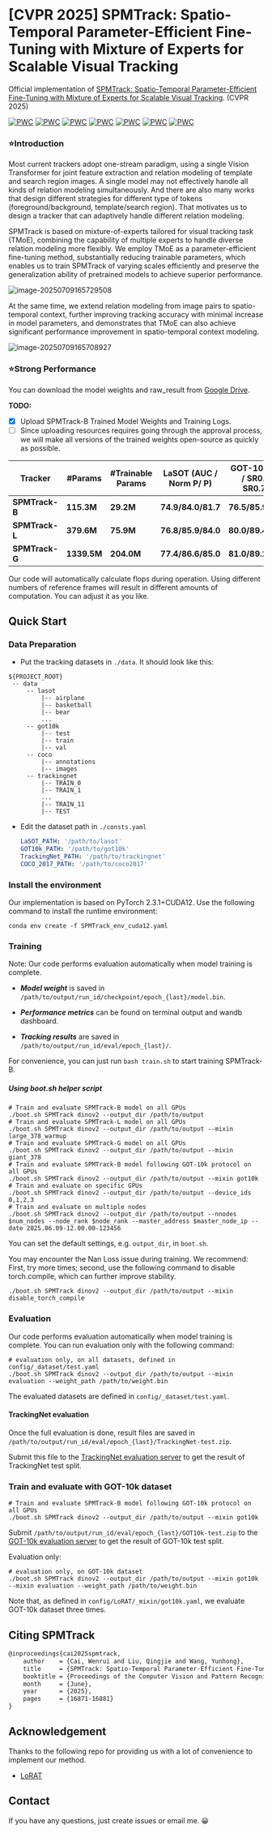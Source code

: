 # [CVPR 2025] SPMTrack: Spatio-Temporal Parameter-Efficient Fine-Tuning with Mixture of Experts for Scalable Visual Tracking

Official implementation of [SPMTrack: Spatio-Temporal Parameter-Efficient Fine-Tuning with Mixture of Experts for Scalable Visual Tracking](https://arxiv.org/abs/2503.18338). (CVPR 2025)

[![PWC](https://img.shields.io/endpoint.svg?url=https://paperswithcode.com/badge/spmtrack-spatio-temporal-parameter-efficient/visual-object-tracking-on-lasot)](https://paperswithcode.com/sota/visual-object-tracking-on-lasot?p=spmtrack-spatio-temporal-parameter-efficient)
[![PWC](https://img.shields.io/endpoint.svg?url=https://paperswithcode.com/badge/spmtrack-spatio-temporal-parameter-efficient/visual-object-tracking-on-otb-2015)](https://paperswithcode.com/sota/visual-object-tracking-on-otb-2015?p=spmtrack-spatio-temporal-parameter-efficient)
[![PWC](https://img.shields.io/endpoint.svg?url=https://paperswithcode.com/badge/spmtrack-spatio-temporal-parameter-efficient/visual-object-tracking-on-tnl2k)](https://paperswithcode.com/sota/visual-object-tracking-on-tnl2k?p=spmtrack-spatio-temporal-parameter-efficient)
[![PWC](https://img.shields.io/endpoint.svg?url=https://paperswithcode.com/badge/spmtrack-spatio-temporal-parameter-efficient/visual-object-tracking-on-trackingnet)](https://paperswithcode.com/sota/visual-object-tracking-on-trackingnet?p=spmtrack-spatio-temporal-parameter-efficient)
[![PWC](https://img.shields.io/endpoint.svg?url=https://paperswithcode.com/badge/spmtrack-spatio-temporal-parameter-efficient/visual-object-tracking-on-got-10k)](https://paperswithcode.com/sota/visual-object-tracking-on-got-10k?p=spmtrack-spatio-temporal-parameter-efficient)
[![PWC](https://img.shields.io/endpoint.svg?url=https://paperswithcode.com/badge/spmtrack-spatio-temporal-parameter-efficient/visual-object-tracking-on-uav123)](https://paperswithcode.com/sota/visual-object-tracking-on-uav123?p=spmtrack-spatio-temporal-parameter-efficient)
[![PWC](https://img.shields.io/endpoint.svg?url=https://paperswithcode.com/badge/spmtrack-spatio-temporal-parameter-efficient/visual-object-tracking-on-needforspeed)](https://paperswithcode.com/sota/visual-object-tracking-on-needforspeed?p=spmtrack-spatio-temporal-parameter-efficient)

### ⭐Introduction

Most current trackers adopt one-stream paradigm, using a single Vision Transformer for joint feature extraction and relation modeling of template and search region images. A single model may not effectively handle all kinds of relation modeling simultaneously. And there are also many works that design different strategies for different type of tokens (foreground/background, template/search region). That motivates us to design a tracker that can adaptively handle different relation modeling.

SPMTrack is based on mixture-of-experts tailored for visual tracking task (TMoE), combining the capability of multiple experts to handle diverse relation modeling more flexibly. We employ TMoE as a parameter-efficient fine-tuning method, substantially reducing trainable parameters, which enables us to train SPMTrack of varying scales efficiently and preserve the generalization ability of pretrained models to achieve superior performance. 

![image-20250709165729508](./assets/image-20250709165729508.png)

At the same time, we extend relation modeling from image pairs to spatio-temporal context, further improving tracking accuracy with minimal increase in model parameters, and demonstrates that TMoE can also achieve significant performance improvement in spatio-temporal context modeling.

![image-20250709165708927](./assets/image-20250709165708927.png)

### ⭐Strong Performance

You can download the model weights and raw_result from [Google Drive](https://drive.google.com/drive/folders/1bPnVG7ZcTNHgRgVf7Jydp9zFwdQf-3bV?usp=sharing).

**TODO:** 
- [x] Upload SPMTrack-B Trained Model Weights and Training Logs.
- [ ] Since uploading resources requires going through the approval process, we will make all versions of the trained weights open-source as quickly as possible.

| Tracker        | #Params     | #Trainable Params | LaSOT (AUC / Norm P/ P) | GOT-10K (AO / SR0.5 / SR0.75) | TrackingNet (AUC / Norm P/ P) |
| -------------- | ----------- | ----------------- | ----------------------- | ----------------------------- | ----------------------------- |
| **SPMTrack-B** | **115.3M**  | **29.2M**          | **74.9/84.0/81.7**      | **76.5/85.9/76.3**            | **86.1/90.2/85.6**            |
| **SPMTrack-L** | **379.6M**  | **75.9M**          | **76.8/85.9/84.0**      | **80.0/89.4/79.9**            | **86.9/91.0/87.2**            |
| **SPMTrack-G** | **1339.5M** | **204.0M**         | **77.4/86.6/85.0**      | **81.0/89.2/82.3**            | **87.3/91.4/88.1**            |

Our code will automatically calculate flops during operation. Using different numbers of reference frames will result in different amounts of computation. You can adjust it as you like.



## Quick Start

### Data Preparation

- Put the tracking datasets in `./data`. It should look like this:

```
${PROJECT_ROOT}
 -- data
     -- lasot
         |-- airplane
         |-- basketball
         |-- bear
         ...
     -- got10k
         |-- test
         |-- train
         |-- val
     -- coco
         |-- annotations
         |-- images
     -- trackingnet
         |-- TRAIN_0
         |-- TRAIN_1
         ...
         |-- TRAIN_11
         |-- TEST
```

- Edit the dataset path in  `./consts.yaml`

  ```yaml
  LaSOT_PATH: '/path/to/lasot'
  GOT10k_PATH: '/path/to/got10k'
  TrackingNet_PATH: '/path/to/trackingnet'
  COCO_2017_PATH: '/path/to/coco2017'
  ```

  

### Install the environment

Our implementation is based on PyTorch 2.3.1+CUDA12. Use the following command to install the runtime environment:

```
conda env create -f SPMTrack_env_cuda12.yaml
```



### Training

Note: Our code performs evaluation automatically when model training is complete.

- ***Model weight*** is saved in ```/path/to/output/run_id/checkpoint/epoch_{last}/model.bin```.

- ***Performance metrics*** can be found on terminal output and wandb dashboard.

- ***Tracking results*** are saved in ```/path/to/output/run_id/eval/epoch_{last}/```.

For convenience, you can just run `bash train.sh`  to start training SPMTrack-B.

##### Using boot.sh helper script
```shell
# Train and evaluate SPMTrack-B model on all GPUs
./boot.sh SPMTrack dinov2 --output_dir /path/to/output
# Train and evaluate SPMTrack-L model on all GPUs
./boot.sh SPMTrack dinov2 --output_dir /path/to/output --mixin large_378_warmup
# Train and evaluate SPMTrack-G model on all GPUs
./boot.sh SPMTrack dinov2 --output_dir /path/to/output --mixin giant_378
# Train and evaluate SPMTrack-B model following GOT-10k protocol on all GPUs
./boot.sh SPMTrack dinov2 --output_dir /path/to/output --mixin got10k
# Train and evaluate on specific GPUs
./boot.sh SPMTrack dinov2 --output_dir /path/to/output --device_ids 0,1,2,3
# Train and evaluate on multiple nodes
./boot.sh SPMTrack dinov2 --output_dir /path/to/output --nnodes $num_nodes --node_rank $node_rank --master_address $master_node_ip --date 2025.06.09-12.00.00-123456
```
You can set the default settings, e.g. `output_dir`, in ```boot.sh```.

You may encounter the Nan Loss issue during training. We recommend: First, try more times; second, use the following command to disable torch.compile, which can further improve stability.

```shell
./boot.sh SPMTrack dinov2 --output_dir /path/to/output --mixin disable_torch_compile
```

### Evaluation

Our code performs evaluation automatically when model training is complete. You can run evaluation only with the following command:
```shell
# evaluation only, on all datasets, defined in config/_dataset/test.yaml
./boot.sh SPMTrack dinov2 --output_dir /path/to/output --mixin evaluation --weight_path /path/to/weight.bin
```
The evaluated datasets are defined in ```config/_dataset/test.yaml```.

#### TrackingNet evaluation
Once the full evaluation is done, result files are saved in ```/path/to/output/run_id/eval/epoch_{last}/TrackingNet-test.zip```.

Submit this file to the [TrackingNet evaluation server](https://tracking-net.org/) to get the result of TrackingNet test split.

### Train and evaluate with GOT-10k dataset
```shell
# Train and evaluate SPMTrack-B model following GOT-10k protocol on all GPUs
./boot.sh SPMTrack dinov2 --output_dir /path/to/output --mixin got10k
```
Submit ```/path/to/output/run_id/eval/epoch_{last}/GOT10k-test.zip``` to the [GOT-10k evaluation server](http://got-10k.aitestunion.com/) to get the result of GOT-10k test split.

Evaluation only:
```shell
# evaluation only, on GOT-10k dataset
./boot.sh SPMTrack dinov2 --output_dir /path/to/output --mixin got10k --mixin evaluation --weight_path /path/to/weight.bin
```

Note that, as defined in ```config/LoRAT/_mixin/got10k.yaml```, we evaluate GOT-10k dataset three times.



## Citing SPMTrack

```latex
@inproceedings{cai2025spmtrack,
    author    = {Cai, Wenrui and Liu, Qingjie and Wang, Yunhong},
    title     = {SPMTrack: Spatio-Temporal Parameter-Efficient Fine-Tuning with Mixture of Experts for Scalable Visual Tracking},
    booktitle = {Proceedings of the Computer Vision and Pattern Recognition Conference (CVPR)},
    month     = {June},
    year      = {2025},
    pages     = {16871-16881}
}
```



## Acknowledgement

Thanks to the following repo for providing us with a lot of convenience to implement our method.

- [LoRAT](https://github.com/LitingLin/LoRAT)



## Contact

If you have any questions, just create issues or email me. 😀

